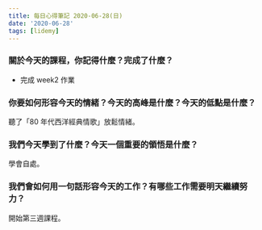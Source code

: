 ```yaml
---
title: 每日心得筆記 2020-06-28(日)
date: '2020-06-28'
tags: [lidemy]
---
```


### 關於今天的課程，你記得什麼？完成了什麼？

- 完成 week2 作業

### 你要如何形容今天的情緒？今天的高峰是什麼？今天的低點是什麼？

聽了「80 年代西洋經典情歌」放鬆情緒。

### 我們今天學到了什麼？今天一個重要的領悟是什麼？

學會自處。

### 我們會如何用一句話形容今天的工作？有哪些工作需要明天繼續努力？

開始第三週課程。
